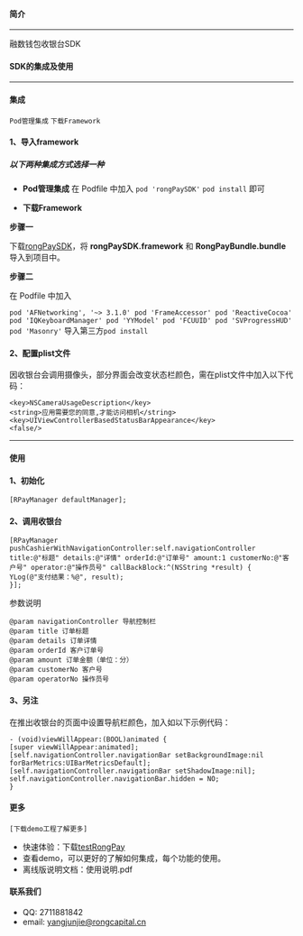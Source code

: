 #### 简介
-------------------
融数钱包收银台SDK

#### SDK的集成及使用
-------------------
#### 集成

`Pod管理集成` `下载Framework`

#### 1、导入framework
##### 以下两种集成方式选择一种
- **Pod管理集成** 
在 Podfile 中加入 `pod 'rongPaySDK'`
`pod install` 即可

- **下载Framework** 

**步骤一**

下载[rongPaySDK](https://github.com/Junior-Young/rongPaySDK)，将 **rongPaySDK.framework** 和 **RongPayBundle.bundle**导入到项目中。

**步骤二**

在 Podfile 中加入 

`pod 'AFNetworking', '~> 3.1.0'
pod 'FrameAccessor'
pod 'ReactiveCocoa'
pod 'IQKeyboardManager'
pod 'YYModel'
pod 'FCUUID'
pod 'SVProgressHUD'
pod 'Masonry'`
导入第三方`pod install`

#### 2、配置plist文件
因收银台会调用摄像头，部分界面会改变状态栏颜色，需在plist文件中加入以下代码：
``` 
<key>NSCameraUsageDescription</key>
<string>应用需要您的同意,才能访问相机</string>
<key>UIViewControllerBasedStatusBarAppearance</key>
<false/>
```

-------------------
#### 使用
#### 1、初始化
``` 
[RPayManager defaultManager];
```
#### 2、调用收银台

``` 
[RPayManager pushCashierWithNavigationController:self.navigationController title:@"标题" details:@"详情" orderId:@"订单号" amount:1 customerNo:@"客户号" operator:@"操作员号" callBackBlock:^(NSString *result) {
YLog(@"支付结果：%@", result);
}];
```
参数说明
``` 
@param navigationController 导航控制栏
@param title 订单标题
@param details 订单详情
@param orderId 客户订单号
@param amount 订单金额（单位：分）
@param customerNo 客户号
@param operatorNo 操作员号
```
#### 3、另注
在推出收银台的页面中设置导航栏颜色，加入如以下示例代码：
``` 
- (void)viewWillAppear:(BOOL)animated {
[super viewWillAppear:animated];
[self.navigationController.navigationBar setBackgroundImage:nil forBarMetrics:UIBarMetricsDefault];
[self.navigationController.navigationBar setShadowImage:nil];
self.navigationController.navigationBar.hidden = NO;
}
```
#### 更多
`[下载demo工程了解更多]`
- 快速体验：下载[testRongPay](https://github.com/Junior-Young/rongPaySDK)
- 查看demo，可以更好的了解如何集成，每个功能的使用。
- 离线版说明文档：使用说明.pdf

#### 联系我们

- QQ: 2711881842
- email: <yangjunjie@rongcapital.cn>



